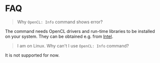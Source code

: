 # FAQ

> Why `OpenCL: Info` command shows error?

The command needs OpenCL drivers and run-time libraries to be installed on your system. They can be obtained e.g. from [Intel](https://software.intel.com/en-us/articles/opencl-drivers).

> I am on Linux. Why can't I use `OpenCL: Info` command?

It is not supported for now.